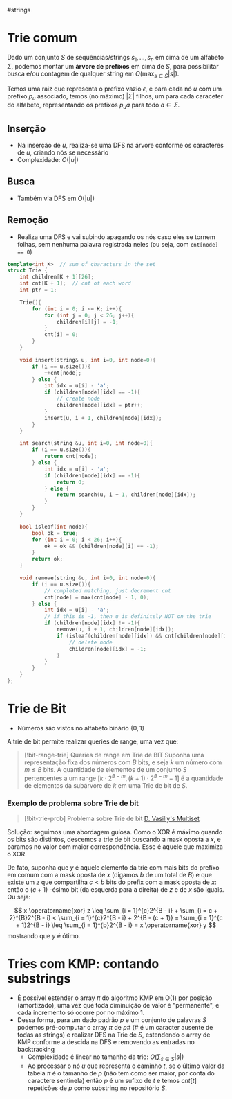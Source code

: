 #strings 
# Trie comum

Dado um conjunto $S$ de sequências/strings $s_1, \dotsc, s_n$ em cima de um alfabeto $\Sigma$, podemos montar um **árvore de prefixos** em cima de $S$, para possibilitar busca e/ou contagem de qualquer string em $O(\max_{s \in S}|s|)$.

Temos uma raiz que representa o prefixo vazio $\epsilon$, e para cada nó $u$ com um prefixo $p_u$ associado, temos (no máximo) $|\Sigma|$ filhos, um para cada caraceter do alfabeto, representando os prefixos $p_ua$ para todo $a \in \Sigma$.

## Inserção

* Na inserção de $u$, realiza-se uma DFS na árvore conforme os caracteres de $u$, criando nós se necessário
* Complexidade: $O(|u|)$

## Busca

* Também via DFS em $O(|u|)$

## Remoção

* Realiza uma DFS e vai subindo apagando os nós caso eles se tornem folhas, sem nenhuma palavra registrada neles (ou seja, com `cnt[node] == 0`)

```c++
template<int K>  // sum of characters in the set
struct Trie {
	int children[K + 1][26];
	int cnt[K + 1];  // cnt of each word
	int ptr = 1;

	Trie(){
		for (int i = 0; i <= K; i++){
			for (int j = 0; j < 26; j++){
				children[i][j] = -1;
			}
			cnt[i] = 0;
		}
	}

	void insert(string& u, int i=0, int node=0){
		if (i == u.size()){
			++cnt[node];
		} else {
			int idx = u[i] - 'a';
			if (children[node][idx] == -1){
				// create node
				children[node][idx] = ptr++;
			}
			insert(u, i + 1, children[node][idx]);
		}
	}

	int search(string &u, int i=0, int node=0){
		if (i == u.size()){
			return cnt[node];
		} else {
			int idx = u[i] - 'a';
			if (children[node][idx] == -1){
				return 0;
			} else {
				return search(u, i + 1, children[node][idx]);
			}
		}
	}

	bool isleaf(int node){
		bool ok = true;
		for (int i = 0; i < 26; i++){
			ok = ok && (children[node][i] == -1);
		}
		return ok;
	}

	void remove(string &u, int i=0, int node=0){
		if (i == u.size()){
			// completed matching, just decrement cnt
			cnt[node] = max(cnt[node] - 1, 0);
		} else {
			int idx = u[i] - 'a';
			// if this is -1, then u is definitely NOT on the trie
			if (children[node][idx] != -1){
				remove(u, i + 1, children[node][idx]);
				if (isleaf(children[node][idx]) && cnt[children[node][idx]] == 0){
					// delete node
					children[node][idx] = -1;	
				}
			}
		}
	}
}; 
```

# Trie de Bit

* Números são vistos no alfabeto binário $\{0, 1\}$

A trie de bit permite realizar queries de range, uma vez que:


> [!bit-range-trie] Queries de range em Trie de BIT
> Suponha uma representação fixa dos números com $B$ bits, e seja $k$ um número com $m \leq B$ bits.
> A quantidade de elementos de um conjunto $S$ pertencentes a um range $[k \cdot 2^{B - m}, (k + 1) \cdot 2^{B - m} - 1]$ é a quantidade de elementos da subárvore de $k$ em uma Trie de bit de $S$.
> 


### Exemplo de problema sobre Trie de bit


> [!bit-trie-prob] Problema sobre Trie de bit
> [D. Vasiliy's Multiset](https://codeforces.com/problemset/problem/706/D)

Solução: seguimos uma abordagem gulosa.
Como o XOR é máximo quando os bits são distintos, descemos a trie de bit buscando a mask oposta a $x$, e paramos no valor com maior correspondência. Esse é aquele que maximiza o XOR.

De fato, suponha que $y$ é aquele elemento da trie com mais bits do prefixo em comum com a mask oposta de $x$ (digamos $b$ de um total de $B$) e que existe um $z$ que compartilha $c < b$  bits do prefix com a mask oposta de $x$: então o $(c + 1)$ -ésimo bit (da esquerda para a direita) de $z$ e de $x$ são iguais. Ou seja:

$$
x \operatorname{xor} z \leq \sum_{i = 1}^{c}2^{B - i} + \sum_{i = c + 2}^{B}2^{B - i} < \sum_{i = 1}^{c}2^{B - i} + 2^{B - (c + 1)} = \sum_{i = 1}^{c + 1}2^{B - i} \leq \sum_{i = 1}^{b}2^{B - i} = x \operatorname{xor} y
$$
mostrando que $y$ é ótimo.

# Tries com KMP: contando substrings

* É possível estender o array $\pi$ do algoritmo KMP em O(1) por posição (amortizado), uma vez que toda diminuição de valor é "permanente", e cada incremento só ocorre por no máximo 1.
* Dessa forma, para um dado padrão $p$ e um conjunto de palavras $S$ podemos pré-computar o array $\pi$ de $p\#$ ($\#$ é um caracter ausente de todas as strings)  e realizar DFS na Trie de $S$, estendendo o array de KMP conforme a descida na DFS e removendo as entradas no backtracking
	* Complexidade é linear no tamanho da trie: $O(\sum_{s \in S}|s|)$
	* Ao processar o nó $u$ que representa o caminho $t$, se o último valor da tabela $\pi$ é o tamanho de $p$ (não tem como ser maior, por conta do caractere sentinela) então $p$ é um sufixo de $t$ e temos $cnt[t]$ repetições de $p$ como substring no repositório $S$.